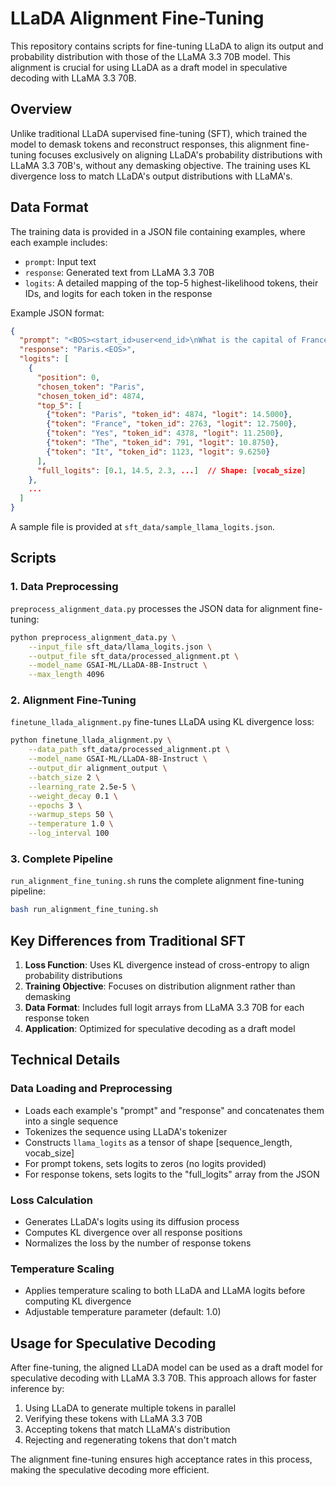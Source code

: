 # LLaDA Alignment Fine-Tuning

This repository contains scripts for fine-tuning LLaDA to align its output and probability distribution with those of the LLaMA 3.3 70B model. This alignment is crucial for using LLaDA as a draft model in speculative decoding with LLaMA 3.3 70B.

## Overview

Unlike traditional LLaDA supervised fine-tuning (SFT), which trained the model to demask tokens and reconstruct responses, this alignment fine-tuning focuses exclusively on aligning LLaDA's probability distributions with LLaMA 3.3 70B's, without any demasking objective. The training uses KL divergence loss to match LLaDA's output distributions with LLaMA's.

## Data Format

The training data is provided in a JSON file containing examples, where each example includes:

- `prompt`: Input text
- `response`: Generated text from LLaMA 3.3 70B
- `logits`: A detailed mapping of the top-5 highest-likelihood tokens, their IDs, and logits for each token in the response

Example JSON format:

```json
{
  "prompt": "<BOS><start_id>user<end_id>\nWhat is the capital of France?<eot_id><start_id>assistant<end_id>\n",
  "response": "Paris.<EOS>",
  "logits": [
    {
      "position": 0,
      "chosen_token": "Paris",
      "chosen_token_id": 4874,
      "top_5": [
        {"token": "Paris", "token_id": 4874, "logit": 14.5000},
        {"token": "France", "token_id": 2763, "logit": 12.7500},
        {"token": "Yes", "token_id": 4378, "logit": 11.2500},
        {"token": "The", "token_id": 791, "logit": 10.8750},
        {"token": "It", "token_id": 1123, "logit": 9.6250}
      ],
      "full_logits": [0.1, 14.5, 2.3, ...]  // Shape: [vocab_size]
    },
    ...
  ]
}
```

A sample file is provided at `sft_data/sample_llama_logits.json`.

## Scripts

### 1. Data Preprocessing

`preprocess_alignment_data.py` processes the JSON data for alignment fine-tuning:

```bash
python preprocess_alignment_data.py \
    --input_file sft_data/llama_logits.json \
    --output_file sft_data/processed_alignment.pt \
    --model_name GSAI-ML/LLaDA-8B-Instruct \
    --max_length 4096
```

### 2. Alignment Fine-Tuning

`finetune_llada_alignment.py` fine-tunes LLaDA using KL divergence loss:

```bash
python finetune_llada_alignment.py \
    --data_path sft_data/processed_alignment.pt \
    --model_name GSAI-ML/LLaDA-8B-Instruct \
    --output_dir alignment_output \
    --batch_size 2 \
    --learning_rate 2.5e-5 \
    --weight_decay 0.1 \
    --epochs 3 \
    --warmup_steps 50 \
    --temperature 1.0 \
    --log_interval 100
```

### 3. Complete Pipeline

`run_alignment_fine_tuning.sh` runs the complete alignment fine-tuning pipeline:

```bash
bash run_alignment_fine_tuning.sh
```

## Key Differences from Traditional SFT

1. **Loss Function**: Uses KL divergence instead of cross-entropy to align probability distributions
2. **Training Objective**: Focuses on distribution alignment rather than demasking
3. **Data Format**: Includes full logit arrays from LLaMA 3.3 70B for each response token
4. **Application**: Optimized for speculative decoding as a draft model

## Technical Details

### Data Loading and Preprocessing

- Loads each example's "prompt" and "response" and concatenates them into a single sequence
- Tokenizes the sequence using LLaDA's tokenizer
- Constructs `llama_logits` as a tensor of shape [sequence_length, vocab_size]
- For prompt tokens, sets logits to zeros (no logits provided)
- For response tokens, sets logits to the "full_logits" array from the JSON

### Loss Calculation

- Generates LLaDA's logits using its diffusion process
- Computes KL divergence over all response positions
- Normalizes the loss by the number of response tokens

### Temperature Scaling

- Applies temperature scaling to both LLaDA and LLaMA logits before computing KL divergence
- Adjustable temperature parameter (default: 1.0)

## Usage for Speculative Decoding

After fine-tuning, the aligned LLaDA model can be used as a draft model for speculative decoding with LLaMA 3.3 70B. This approach allows for faster inference by:

1. Using LLaDA to generate multiple tokens in parallel
2. Verifying these tokens with LLaMA 3.3 70B
3. Accepting tokens that match LLaMA's distribution
4. Rejecting and regenerating tokens that don't match

The alignment fine-tuning ensures high acceptance rates in this process, making the speculative decoding more efficient.
